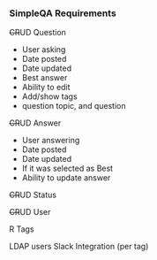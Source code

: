 ### SimpleQA Requirements

~~CR~~UD Question
- User asking
- Date posted
- Date updated
- Best answer
- Ability to edit
- Add/show tags
- question topic, and question


~~CR~~UD Answer
- User answering
- Date posted
- Date updated
- If it was selected as Best
- Ability to update answer

~~CR~~UD Status

~~CR~~UD User

R Tags


LDAP users
Slack Integration (per tag)
